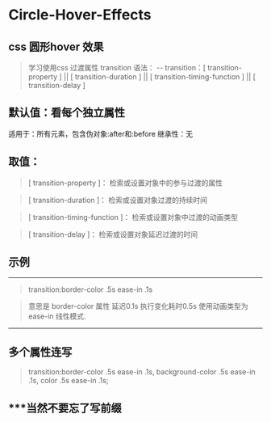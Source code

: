 Circle-Hover-Effects
====================

css 圆形hover 效果 
--
> 学习使用css 过渡属性 transition
语法：
--
transition：[ transition-property ] || [ transition-duration ] || [ transition-timing-function ] || [ transition-delay ]

默认值：看每个独立属性
--
适用于：所有元素，包含伪对象:after和:before
继承性：无

取值：
-----

> [ transition-property ]： 检索或设置对象中的参与过渡的属性 

> [ transition-duration ]： 检索或设置对象过渡的持续时间 

> [ transition-timing-function ]： 检索或设置对象中过渡的动画类型 

> [ transition-delay ]： 检索或设置对象延迟过渡的时间 

示例
----
-------------------------
> transition:border-color .5s ease-in .1s

> 意思是 border-color 属性 延迟0.1s 执行变化耗时0.5s 使用动画类型为ease-in 线性模式.

-------------------------
多个属性连写
----
> transition:border-color .5s ease-in .1s, background-color .5s ease-in .1s, color .5s ease-in .1s;

***当然不要忘了写前缀
---
